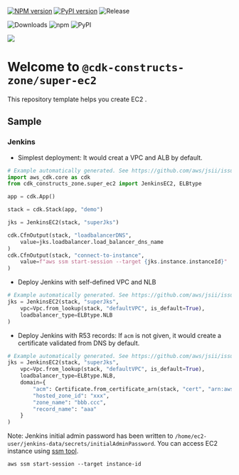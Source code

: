 [![NPM version](https://badge.fury.io/js/%40cdk-constructs-zone%2Fsuper-ec2.svg)](https://badge.fury.io/js/%40cdk-constructs-zone%2Fsuper-ec2)
[![PyPI version](https://badge.fury.io/py/super-ec2.svg)](https://badge.fury.io/py/super-ec2)
![Release](https://github.com/cdk-constructs-zone/super-ec2/workflows/release/badge.svg)

![Downloads](https://img.shields.io/badge/-DOWNLOADS:-brightgreen?color=gray)
![npm](https://img.shields.io/npm/dt/@cdk-constructs-zone/super-ec2?label=npm&color=orange)
![PyPI](https://img.shields.io/pypi/dm/super-ec2?label=pypi&color=blue)

![](https://img.shields.io/badge/jenkins-ec2-green=?style=plastic&logo=appveyor)

# Welcome to `@cdk-constructs-zone/super-ec2`

This repository template helps you create EC2 .

## Sample

### Jenkins

* Simplest deployment: It would creat a VPC and ALB by default.

```python
# Example automatically generated. See https://github.com/aws/jsii/issues/826
import aws_cdk.core as cdk
from cdk_constructs_zone.super_ec2 import JenkinsEC2, ELBtype

app = cdk.App()

stack = cdk.Stack(app, "demo")

jks = JenkinsEC2(stack, "superJks")

cdk.CfnOutput(stack, "loadbalancerDNS",
    value=jks.loadbalancer.load_balancer_dns_name
)
cdk.CfnOutput(stack, "connect-to-instance",
    value=f"aws ssm start-session --target {jks.instance.instanceId}"
)
```

* Deploy Jenkins with self-defined VPC and NLB

```python
# Example automatically generated. See https://github.com/aws/jsii/issues/826
jks = JenkinsEC2(stack, "superJks",
    vpc=Vpc.from_lookup(stack, "defaultVPC", is_default=True),
    loadbalancer_type=ELBtype.NLB
)
```

* Deploy Jenkins with R53 records: If `acm` is not given, it would create a certificate validated from DNS by default.

```python
# Example automatically generated. See https://github.com/aws/jsii/issues/826
jks = JenkinsEC2(stack, "superJks",
    vpc=Vpc.from_lookup(stack, "defaultVPC", is_default=True),
    loadbalancer_type=ELBtype.NLB,
    domain={
        "acm": Certificate.from_certificate_arn(stack, "cert", "arn:aws:xxx"),
        "hosted_zone_id": "xxx",
        "zone_name": "bbb.ccc",
        "record_name": "aaa"
    }
)
```

Note: Jenkins initial admin password has been written to `/home/ec2-user/jenkins-data/secrets/initialAdminPassword`. You can access EC2 instance using [ssm tool](https://docs.aws.amazon.com/systems-manager/latest/userguide/session-manager-working-with-sessions-start.html).

```
aws ssm start-session --target instance-id
```
